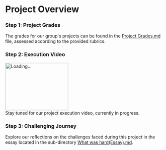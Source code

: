 # Project Overview

### **Step 1:** Project Grades

The grades for our group's projects can be found in the [Project Grades.md](https://github.com/saivikasreddy717/proj1/blob/main/Project%20Grades.md) file, assessed according to the provided rubrics.

### **Step 2:** Execution Video


<img src="https://www.elegantthemes.com/blog/wp-content/uploads/2022/01/lazy-loading.png" width="200" height="150" alt="Loading..."><br>
Stay tuned for our project execution video, currently in progress.

### **Step 3:** Challenging Journey

Explore our reflections on the challenges faced during this project in the essay located in the sub-directory [What was hard(Essay).md](https://github.com/saivikasreddy717/proj1/blob/main/What%20was%20hard(Essay).md).
